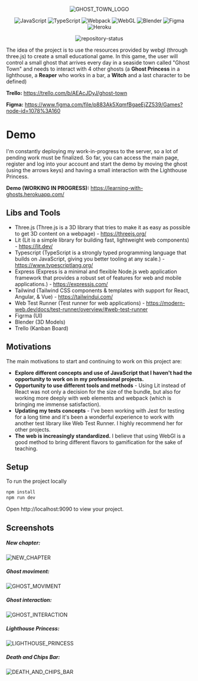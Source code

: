 <div align="center">

![GHOST_TOWN_LOGO](https://i.imgur.com/w1W8DGz.png)

![JavaScript](https://img.shields.io/badge/javascript-%23323330.svg?style=for-the-badge&logo=javascript&logoColor=%23F7DF1E)
![TypeScript](https://img.shields.io/badge/typescript-%23007ACC.svg?style=for-the-badge&logo=typescript&logoColor=white)
![Webpack](https://img.shields.io/badge/webpack-%238DD6F9.svg?style=for-the-badge&logo=webpack&logoColor=black)
![WebGL](https://img.shields.io/badge/WebGL-990000?logo=webgl&logoColor=white&style=for-the-badge)
![Blender](https://img.shields.io/badge/blender-%23F5792A.svg?style=for-the-badge&logo=blender&logoColor=white)
![Figma](https://img.shields.io/badge/figma-%23F24E1E.svg?style=for-the-badge&logo=figma&logoColor=white)
![Heroku](https://img.shields.io/badge/heroku-%23430098.svg?style=for-the-badge&logo=heroku&logoColor=white)

![repository-status](https://badgen.net/badge/project-status/WIP/purple)

</div>

The idea of the project is to use the resources provided by webgl (through three.js) to create a small educational game.
In this game, the user will control a small ghost that arrives every day in a seaside town called "Ghost Town" and needs to interact with 4 other ghosts (a **Ghost Princess** in a lighthouse, a **Reaper** who works in a bar, a **Witch** and a last character to be defined)

**Trello:** https://trello.com/b/AEAcJDyJ/ghost-town

**Figma:** https://www.figma.com/file/p883Ak5XqmfBgaeEjZZ539/Games?node-id=1078%3A160

# Demo

I'm constantly deploying my work-in-progress to the server, so a lot of pending work must be finalized. So far, you can access the main page, register and log into your account and start the demo by moving the ghost (using the arrows keys) and having a small interaction with the Lighthouse Princess.

**Demo (WORKING IN PROGRESS):** https://learning-with-ghosts.herokuapp.com/

## Libs and Tools

-   Three.js (Three.js is a 3D library that tries to make it as easy as possible to get 3D content on a webpage) - https://threejs.org/
-   Lit (Lit is a simple library for building fast, lightweight web components) - https://lit.dev/
-   Typescript (TypeScript is a strongly typed programming language that builds on JavaScript, giving you better tooling at any scale.) - https://www.typescriptlang.org/
-   Express (Express is a minimal and flexible Node.js web application framework that provides a robust set of features for web and mobile applications.) - https://expressjs.com/
-   Tailwind (Tailwind CSS components & templates with support for React, Angular, & Vue) - https://tailwindui.com/
-   Web Test Runner (Test runner for web applications) - https://modern-web.dev/docs/test-runner/overview/#web-test-runner
-   Figrma (UI)
-   Blender (3D Models)
-   Trello (Kanban Board)

## Motivations

The main motivations to start and continuing to work on this project are:

-   **Explore different concepts and use of JavaScript that I haven't had the opportunity to work on in my professional projects.**
-   **Opportunity to use different tools and methods** - Using Lit instead of React was not only a decision for the size of the bundle, but also for working more deeply with web elements and webpack (which is bringing me immense satisfaction).
-   **Updating my tests concepts** - I've been working with Jest for testing for a long time and it's been a wonderful experience to work with another test library like Web Test Runner. I highly recommend her for other projects.
-   **The web is increasingly standardized.** I believe that using WebGl is a good method to bring different flavors to gamification for the sake of teaching.

## Setup

To run the project locally

```bash
npm install
npm run dev
```

Open http://localhost:9090 to view your project.

## Screenshots

##### New chapter:

![NEW_CHAPTER](https://i.imgur.com/PCNZadm.png)

##### Ghost moviment:

![GHOST_MOVIMENT](https://i.imgur.com/S4cfdUD.png)

##### Ghost interaction:

![GHOST_INTERACTION](https://i.imgur.com/l2XvtMZ.png)

##### Lighthouse Princess:

![LIGHTHOUSE_PRINCESS](https://i.imgur.com/BQLaM6j.png)

##### Death and Chips Bar:

![DEATH_AND_CHIPS_BAR](https://i.imgur.com/oSyspKb.png)
